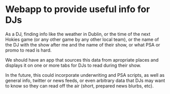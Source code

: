 Webapp to provide useful info for DJs
=========

As a DJ, finding info like the weather in Dublin, or the time of the next
Hokies game (or any other game by any other local team), or the name of the DJ
with the show after me and the name of their show, or what PSA or promo to read
is hard.

We should have an app that sources this data from apropriate places and
displays it on one or more tabs for DJs to read during their show.

In the future, this could incorporate underwriting and PSA scripts, as well as
general info, twitter or news feeds, or even arbitrary data that DJs may want
to know so they can read off the air (short, prepared news blurbs, etc).
